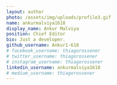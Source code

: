 ```yaml
---
layout: author
photo: /assets/img/uploads/profile3.gif
name: ankurmalviya1618
display_name: Ankur Malviya
position: Chief Editor
bio: Just a developer.
github_username: Ankur1-618
# facebook_username: thiagorossener
# twitter_username: thiagorossener
# instagram_username: thiagorossener
linkedin_username: ankurmalviya1618
# medium_username: thiagorossener
---
```


